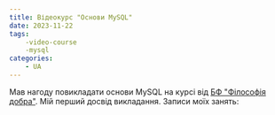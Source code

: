 ```yaml
---
title: Відеокурс "Основи MySQL"
date: 2023-11-22
tags:
    -video-course
    -mysql
categories:
    - UA
---
```


Мав нагоду повикладати основи MySQL на курсі від [БФ "Філософія добра"](https://phk.com.ua). Мій перший досвід викладання. Записи моїх занять:


